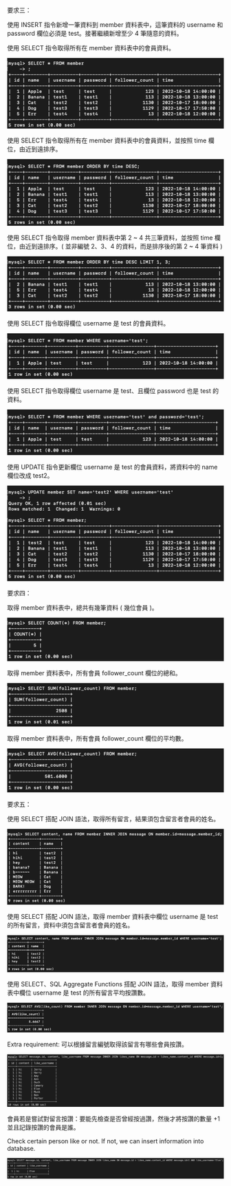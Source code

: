 要求三：

使用 INSERT 指令新增一筆資料到 member 資料表中，這筆資料的 username 和 password 欄位必須是 test。接著繼續新增至少 4 筆隨意的資料。

使用 SELECT 指令取得所有在 member 資料表中的會員資料。

![image](https://github.com/a05031113/Wehelp/blob/main/Week-5/image/req3_select_all.png?raw=true)

使用 SELECT 指令取得所有在 member 資料表中的會員資料，並按照 time 欄位，由近到遠排序。

![image](https://github.com/a05031113/Wehelp/blob/main/Week-5/image/req3_select_all_orderby_time.png?raw=true)

使用 SELECT 指令取得 member 資料表中第 2 ~ 4 共三筆資料，並按照 time 欄位，由近到遠排序。( 並非編號 2、3、4 的資料，而是排序後的第 2 ~ 4 筆資料 )

![image](https://github.com/a05031113/Wehelp/blob/main/Week-5/image/req3_select_all_orderby_time_No.2~4.png?raw=true)

使用 SELECT 指令取得欄位 username 是 test 的會員資料。

![image](https://github.com/a05031113/Wehelp/blob/main/Week-5/image/req3_username=test.png?raw=true)

使用 SELECT 指令取得欄位 username 是 test、且欄位 password 也是 test 的資料。

![image](https://github.com/a05031113/Wehelp/blob/main/Week-5/image/req3_username=teat&password=test.png?raw=true)

使用 UPDATE 指令更新欄位 username 是 test 的會員資料，將資料中的 name 欄位改成 test2。

![image](https://github.com/a05031113/Wehelp/blob/main/Week-5/image/req3_update_name=test2_by_username=test.png?raw=true)

要求四：

取得 member 資料表中，總共有幾筆資料 ( 幾位會員 )。

![image](https://github.com/a05031113/Wehelp/blob/main/Week-5/image/req4_total_member_count.png?raw=true)

取得 member 資料表中，所有會員 follower_count 欄位的總和。

![image](https://github.com/a05031113/Wehelp/blob/main/Week-5/image/req4_total_follower_count.png?raw=true)

取得 member 資料表中，所有會員 follower_count 欄位的平均數。

![image](https://github.com/a05031113/Wehelp/blob/main/Week-5/image/req4_avg_of_follower_count.png?raw=true)

要求五：

使用 SELECT 搭配 JOIN 語法，取得所有留言，結果須包含留言者會員的姓名。

![image](https://github.com/a05031113/Wehelp/blob/main/Week-5/image/req5_all_the_message&name.png?raw=true)

使用 SELECT 搭配 JOIN 語法，取得 member 資料表中欄位 username 是 test 的所有留言，資料中須包含留言者會員的姓名。

![image](https://github.com/a05031113/Wehelp/blob/main/Week-5/image/req5_all_message_by_username=test.png?raw=true)

使用 SELECT、SQL Aggregate Functions 搭配 JOIN 語法，取得 member 資料表中欄位 username 是 test 的所有留言平均按讚數。

![image](https://github.com/a05031113/Wehelp/blob/main/Week-5/image/req5_avg_of_like_count.png?raw=true)

Extra requirement:
可以根據留言編號取得該留言有哪些會員按讚。

![image](https://github.com/a05031113/Wehelp/blob/main/Week-5/image/Extra_who_likes.png?raw=true)

會員若是嘗試對留言按讚：要能先檢查是否曾經按過讚，然後才將按讚的數量 +1 並且記錄按讚的會員是誰。

Check certain person like or not. If not, we can insert information into database.

![image](https://github.com/a05031113/Wehelp/blob/main/Week-5/image/Extra_check_if_like_or_not.png?raw=true)


